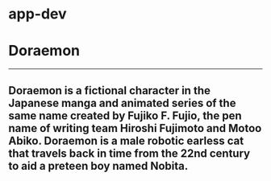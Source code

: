 # app-dev


# Doraemon
---
## Doraemon is a fictional character in the Japanese manga and animated series of the same name created by Fujiko F. Fujio, the pen name of writing team Hiroshi Fujimoto and Motoo Abiko. Doraemon is a male robotic earless cat that travels back in time from the 22nd century to aid a preteen boy named Nobita.

